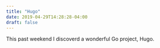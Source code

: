 ```yaml
---
title: "Hugo"
date: 2019-04-29T14:28:28-04:00
draft: false
---
```


This past weekend I discoverd a wonderful Go project, Hugo.

